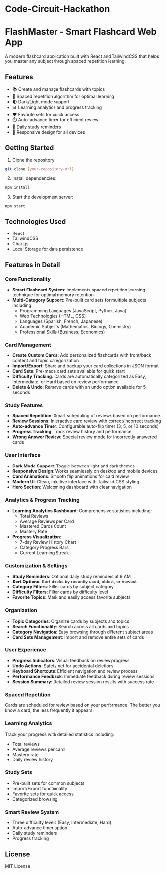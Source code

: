# Code-Circuit-Hackathon
# FlashMaster - Smart Flashcard Web App

A modern flashcard application built with React and TailwindCSS that helps you master any subject through spaced repetition learning.

## Features

- 📚 Create and manage flashcards with topics
- 🔄 Spaced repetition algorithm for optimal learning
- 🌓 Dark/Light mode support
- 📊 Learning analytics and progress tracking
- ❤️ Favorite sets for quick access
- ⏱️ Auto-advance timer for efficient review
- 🔔 Daily study reminders
- 📱 Responsive design for all devices

## Getting Started

1. Clone the repository:
```bash
git clone [your-repository-url]
```

2. Install dependencies:
```bash
npm install
```

3. Start the development server:
```bash
npm start
```

## Technologies Used

- React
- TailwindCSS
- Chart.js
- Local Storage for data persistence

## Features in Detail

### Core Functionality
- **Smart Flashcard System**: Implements spaced repetition learning technique for optimal memory retention
- **Multi-Category Support**: Pre-built card sets for multiple subjects including:
  - Programming Languages (JavaScript, Python, Java)
  - Web Technologies (HTML, CSS)
  - Languages (Spanish, French, Japanese)
  - Academic Subjects (Mathematics, Biology, Chemistry)
  - Professional Skills (Business, Economics)

### Card Management
- **Create Custom Cards**: Add personalized flashcards with front/back content and topic categorization
- **Import/Export**: Share and backup your card collections in JSON format
- **Card Sets**: Pre-made card sets available for quick start
- **Difficulty Tracking**: Cards are automatically categorized as Easy, Intermediate, or Hard based on review performance
- **Delete & Undo**: Remove cards with an undo option available for 5 seconds

### Study Features
- **Spaced Repetition**: Smart scheduling of reviews based on performance
- **Review Sessions**: Interactive card review with correct/incorrect tracking
- **Auto-advance Timer**: Configurable auto-flip timer (3, 5, or 10 seconds)
- **Progress Tracking**: Track review history and performance
- **Wrong Answer Review**: Special review mode for incorrectly answered cards

### User Interface
- **Dark Mode Support**: Toggle between light and dark themes
- **Responsive Design**: Works seamlessly on desktop and mobile devices
- **Card Animations**: Smooth flip animations for card review
- **Modern UI**: Clean, intuitive interface with Tailwind CSS styling
- **Hero Section**: Welcoming dashboard with clear navigation

### Analytics & Progress Tracking
- **Learning Analytics Dashboard**: Comprehensive statistics including:
  - Total Reviews
  - Average Reviews per Card
  - Mastered Cards Count
  - Mastery Rate
- **Progress Visualization**:
  - 7-day Review History Chart
  - Category Progress Bars
  - Current Learning Streak

### Customization & Settings
- **Study Reminders**: Optional daily study reminders at 9 AM
- **Sort Options**: Sort decks by recently used, oldest, or newest
- **Category Filters**: Filter cards by subject category
- **Difficulty Filters**: Filter cards by difficulty level
- **Favorite Topics**: Mark and easily access favorite subjects

### Organization
- **Topic Categories**: Organize cards by subjects and topics
- **Search Functionality**: Search across all cards and topics
- **Category Navigation**: Easy browsing through different subject areas
- **Card Sets Management**: Import and remove entire sets of cards

### User Experience
- **Progress Indicators**: Visual feedback on review progress
- **Undo Actions**: Safety net for accidental deletions
- **Keyboard Shortcuts**: Efficient navigation and review process
- **Performance Feedback**: Immediate feedback during review sessions
- **Session Summary**: Detailed review session results with success rate
### Spaced Repetition
Cards are scheduled for review based on your performance. The better you know a card, the less frequently it appears.

### Learning Analytics
Track your progress with detailed statistics including:
- Total reviews
- Average reviews per card
- Mastery rate
- Daily review history

### Study Sets
- Pre-built sets for common subjects
- Import/Export functionality
- Favorite sets for quick access
- Categorized browsing

### Smart Review System
- Three difficulty levels (Easy, Intermediate, Hard)
- Auto-advance timer option
- Daily study reminders
- Progress tracking

## License

MIT License 
